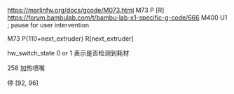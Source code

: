 
https://marlinfw.org/docs/gcode/M073.html
M73 P<percent> [R<minutes>]
https://forum.bambulab.com/t/bambu-lab-x1-specific-g-code/666
M400 U1 ; pause for user intervention

M73 P{110+next_extruder} R[next_extruder]



hw_switch_state
  0 or 1 表示是否检测到耗材

258 加热喷嘴

停 [92, 96]
